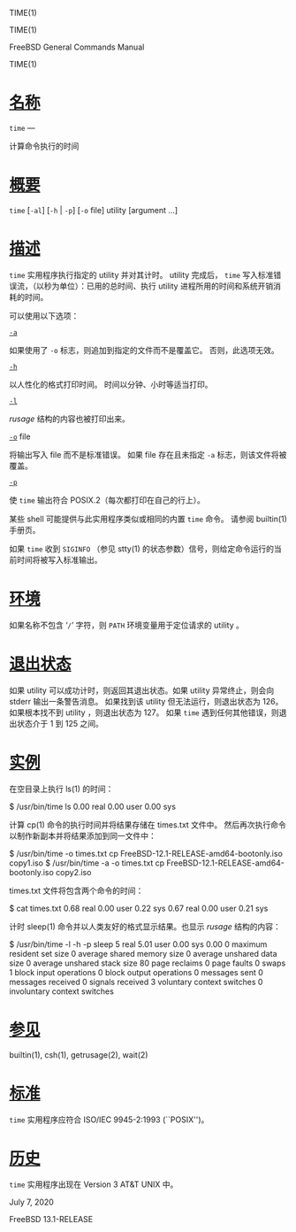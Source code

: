   TIME(1)  

TIME(1)

FreeBSD General Commands Manual

TIME(1)

[名称](#__u540D___u79F0_)
=======================

`time` —

计算命令执行的时间

[概要](#__u6982___u8981_)
=======================

`time` \[`-al`\] \[`-h` | `-p`\] \[`-o` file\] utility \[argument ...\]

[描述](#__u63CF___u8FF0_)
=======================

`time` 实用程序执行指定的 utility 并对其计时。 utility 完成后， `time` 写入标准错误流，（以秒为单位）：已用的总时间、执行 utility 进程所用的时间和系统开销消耗的时间。

可以使用以下选项：

[`-a`](#a)

如果使用了 `-o` 标志，则追加到指定的文件而不是覆盖它。 否则，此选项无效。

[`-h`](#h)

以人性化的格式打印时间。 时间以分钟、小时等适当打印。

[`-l`](#l)

_rusage_ 结构的内容也被打印出来。

[`-o`](#o) file

将输出写入 file 而不是标准错误。 如果 file 存在且未指定 `-a` 标志，则该文件将被覆盖。

[`-p`](#p)

使 `time` 输出符合 POSIX.2（每次都打印在自己的行上）。

某些 shell 可能提供与此实用程序类似或相同的内置 `time` 命令。 请参阅 builtin(1) 手册页。

如果 `time` 收到 `SIGINFO` （参见 stty(1) 的状态参数）信号，则给定命令运行的当前时间将被写入标准输出。

[环境](#__u73AF___u5883_)
=======================

如果名称不包含 ‘`/`’ 字符，则 `PATH` 环境变量用于定位请求的 utility 。

[退出状态](#__u9000___u51FA___u72B6___u6001_)
=========================================

如果 utility 可以成功计时，则返回其退出状态。如果 utility 异常终止，则会向 stderr 输出一条警告消息。 如果找到该 utility 但无法运行，则退出状态为 126。 如果根本找不到 utility ，则退出状态为 127。 如果 `time` 遇到任何其他错误，则退出状态介于 1 到 125 之间。

[实例](#__u5B9E___u4F8B_)
=======================

在空目录上执行 ls(1) 的时间：

$ /usr/bin/time ls 0.00 real 0.00 user 0.00 sys 

计算 cp(1) 命令的执行时间并将结果存储在 times.txt 文件中。 然后再次执行命令以制作新副本并将结果添加到同一文件中：

$ /usr/bin/time -o times.txt cp FreeBSD-12.1-RELEASE-amd64-bootonly.iso copy1.iso $ /usr/bin/time -a -o times.txt cp FreeBSD-12.1-RELEASE-amd64-bootonly.iso copy2.iso 

times.txt 文件将包含两个命令的时间：

$ cat times.txt 0.68 real 0.00 user 0.22 sys 0.67 real 0.00 user 0.21 sys 

计时 sleep(1) 命令并以人类友好的格式显示结果。也显示 _rusage_ 结构的内容：

$ /usr/bin/time -l -h -p sleep 5 real 5.01 user 0.00 sys 0.00 0 maximum resident set size 0 average shared memory size 0 average unshared data size 0 average unshared stack size 80 page reclaims 0 page faults 0 swaps 1 block input operations 0 block output operations 0 messages sent 0 messages received 0 signals received 3 voluntary context switches 0 involuntary context switches 

[参见](#__u53C2___u89C1_)
=======================

builtin(1), csh(1), getrusage(2), wait(2)

[标准](#__u6807___u51C6_)
=======================

`time` 实用程序应符合 ISO/IEC 9945-2:1993 (\`\`POSIX'')。

[历史](#__u5386___u53F2_)
=======================

`time` 实用程序出现在 Version 3 AT&T UNIX 中。

July 7, 2020

FreeBSD 13.1-RELEASE